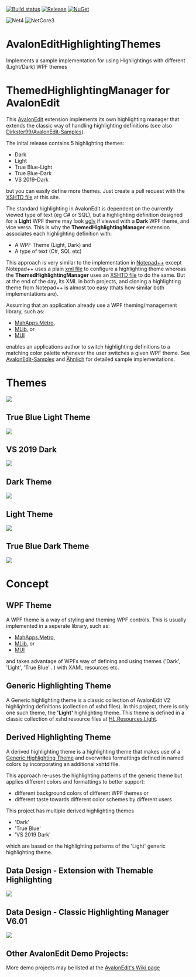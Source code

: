 [![Build status](https://ci.appveyor.com/api/projects/status/s19eint5cqhjxh5h/branch/master?svg=true)](https://ci.appveyor.com/project/Dirkster99/avalonedithighlightingthemes/branch/master) [![Release](https://img.shields.io/github/release/Dirkster99/AvalonEditHighlightingThemes.svg)](https://github.com/Dirkster99/AvalonEditHighlightingThemes/releases/latest) [![NuGet](https://img.shields.io/nuget/dt/Dirkster.HL.svg)](http://nuget.org/packages/Dirkster.HL)

![Net4](https://badgen.net/badge/Framework/.Net&nbsp;4/blue) ![NetCore3](https://badgen.net/badge/Framework/NetCore&nbsp;3/blue)

# AvalonEditHighlightingThemes
Implements a sample implementation for using Highlightings with different (Light/Dark) WPF themes

# ThemedHighlightingManager for AvalonEdit

This [AvalonEdit](https://github.com/icsharpcode/AvalonEdit) extension implements its own highlighting manager that extends the classic way of handling highlighting definitions (see also [Dirkster99/AvalonEdit-Samples](https://github.com/Dirkster99/AvalonEdit-Samples)).

The inital release contains 5 highlighting themes:
- Dark
- Light
- True Blue-Light
- True Blue-Dark
- VS 2019-Dark

but you can easily define more themes. Just create a pull request with the [XSHTD file](https://github.com/Dirkster99/AvalonEditHighlightingThemes/tree/master/source/HL/Resources/Themes) at this site.

The standard highlighting in AvalonEdit is dependent on the currently viewed type
of text (eg C# or SQL), but a highlighting definition designed for a **Light** WPF theme may look [ugly](https://github.com/Dirkster99/AvalonEditHighlightingThemes/wiki/Highlighting-without-a-Theme) if viewed with a **Dark**
WPF theme, and vice versa. This is why the **ThemedHighlightingManager** extension associates each highlighting definition
with:

- A WPF Theme (Light, Dark) and
- A type of text (C#, SQL etc)

This approach is very similar to the implementation in [Notepad++](https://github.com/notepad-plus-plus/notepad-plus-plus) except Notepad++ uses a plain [xml file](https://lonewolfonline.net/notepad-colour-schemes/) to configure a highlighting theme whereas the **ThemedHighlightingManager** uses an [XSHTD file](https://github.com/Dirkster99/AvalonEditHighlightingThemes/tree/master/source/HL/Resources/Themes) to do the same. But at the end of the day, its XML in both projects, and cloning a highlighting theme from Notepad++ is almost too easy (thats how similar both implementations are).

Assuming that an application already use a WPF theming/management library, such as:
- [MahApps.Metro](https://github.com/MahApps/MahApps.Metro),
- [MLib](https://github.com/Dirkster99/MLib), or
- [MUI](https://github.com/firstfloorsoftware/mui)

enables an applications author to switch highlighting definitions to a matching color palette whenever the user
switches a given WPF theme. See [AvalonEdit-Samples](https://github.com/Dirkster99/AvalonEdit-Samples)
and [Ähnlich](https://github.com/Dirkster99/Aehnlich) for detailed sample implementations.

# Themes
![](screenshots/Themes.png)

## True Blue Light Theme
![](screenshots/TrueBlue_Light.png)

## VS 2019 Dark
![](screenshots/VS2019_Dark.png)

## Dark Theme
![](screenshots/Dark.png)

## Light Theme
![](screenshots/Light.png)

## True Blue Dark Theme
![](screenshots/TrueBlue_Dark.png)

# Concept
## WPF Theme

A WPF theme is a way of styling and theming WPF controls. This is usually implemented in a seperate library, such as:
- [MahApps.Metro](https://github.com/MahApps/MahApps.Metro),
- [MLib](https://github.com/Dirkster99/MLib), or
- [MUI](https://github.com/firstfloorsoftware/mui)

and takes advantage of WPFs way of defining and using themes ('Dark', 'Light', 'True Blue'...) with XAML resources etc.

## Generic Highlighting Theme

A Generic highlighting theme is a classic collection of AvalonEdit V2 highlighting definitions
(collection of xshd files). In this project, there is only one such theme, the **'Light'** highlighting
theme. This theme is defined in a classic collection of xshd resource files at 
[HL.Resources.Light](https://github.com/Dirkster99/AvalonEditHighlightingThemes/tree/master/source/HL/Resources/Light).

## Derived Highlighting Theme

A derived highlighting theme is a highlighting theme that makes use of a
[Generic Highlighting Theme](#Generic-Highlighting-Theme) and overwrites
formattings defined in named colors by incorporating an additional xsh**t**d file.

This approach re-uses the highlighting patterns of the generic theme but applies
different colors and formattings to better support:

- different background colors of different WPF themes or
- different taste towards different color schemes by different users

This project has multiple derived highlighting themes

- 'Dark'
- 'True Blue'
- 'VS 2019 Dark'

which are based on the highlighting patterns of the 'Light' generic highlighting theme.

## Data Design - Extension with Themable Highlighting

![](screenshots/HighlightingManagerV2.png)

## Data Design - Classic Highlighting Manager V6.01

![](screenshots/ClassicHighlighting.png)

## Other AvalonEdit Demo Projects:

More demo projects may be listed at the [AvalonEdit's Wiki page](https://github.com/icsharpcode/AvalonEdit/wiki/Samples-and-Articles)
